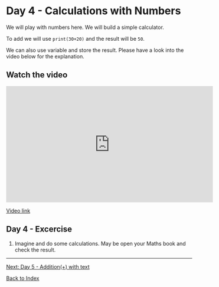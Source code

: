# Day 4 - Calculations with Numbers

We will play with numbers here. We will build a simple calculator.

To add we will use `print(30+20)` and the result will be `50`.

We can also use variable and store the result. Please have a look into the video below for the explanation.

## Watch the video

<iframe width="560" height="315" src="https://www.youtube.com/embed/Cr3jmA70qHw" frameborder="0" allow="accelerometer; autoplay; encrypted-media; gyroscope; picture-in-picture" allowfullscreen></iframe>

[Video link](https://www.youtube.com/watch?v=Cr3jmA70qHw)

## Day 4 - Excercise

1. Imagine and do some calculations. May be open your Maths book and check the result.

---
[Next: Day 5 - Addition(+) with text](05-day05.md)

[Back to Index](index.md)
